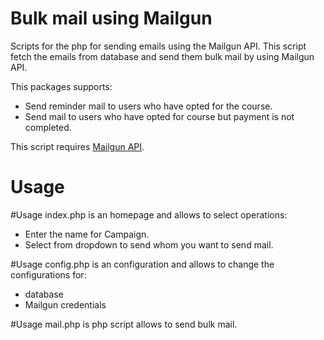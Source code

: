 Bulk mail using Mailgun
===

Scripts for the php for sending emails using the Mailgun API.
This script fetch the emails from database and send them bulk mail by using Mailgun API.

This packages supports:
* Send reminder mail to users who have opted for the course.
* Send mail to users who have opted for course but payment is not completed.


This script requires [Mailgun API](https://github.com/mailgun/mailgun-php).

Usage
===

#Usage index.php is an homepage and allows to select operations:
* Enter the name for Campaign.
* Select from dropdown to send whom you want to send mail.

#Usage config.php is an configuration and allows to change the configurations for:
* database
* Mailgun credentials

#Usage mail.php is php script allows to send bulk mail.
